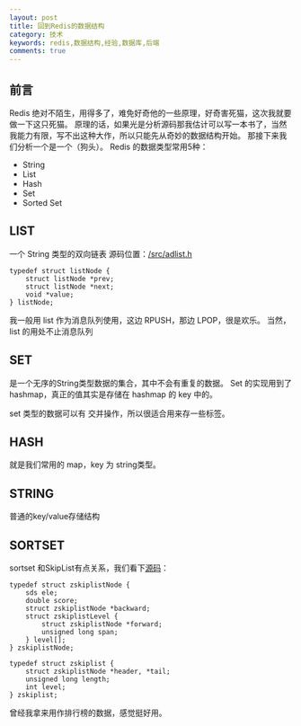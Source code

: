 ```yaml
---
layout: post
title: 回到Redis的数据结构
category: 技术
keywords: redis,数据结构,经验,数据库,后端
comments: true
---
```


## 前言
Redis 绝对不陌生，用得多了，难免好奇他的一些原理，好奇害死猫，这次我就要做一下这只死猫。
原理的话，如果光是分析源码那我估计可以写一本书了，当然我能力有限，写不出这种大作，所以只能先从奇妙的数据结构开始。
那接下来我们分析一个是一个（狗头）。
Redis 的数据类型常用5种：
- String
- List
- Hash
- Set
- Sorted Set

## LIST
一个 String 类型的双向链表
源码位置：[/src/adlist.h](https://github.com/antirez/redis/blob/fc0c9c8097a5b2bc8728bec9cfee26817a702f09/src/adlist.h)
```
typedef struct listNode {
    struct listNode *prev;
    struct listNode *next;
    void *value;
} listNode;
```
我一般用 list 作为消息队列使用，这边 RPUSH，那边 LPOP，很是欢乐。
当然，list 的用处不止消息队列

## SET
是一个无序的String类型数据的集合，其中不会有重复的数据。
Set 的实现用到了 hashmap，真正的值其实是存储在 hashmap 的 key 中的。

set 类型的数据可以有 交并操作，所以很适合用来存一些标签。

## HASH
就是我们常用的 map，key 为 string类型。

## STRING
普通的key/value存储结构

## SORTSET
sortset 和SkipList有点关系，我们看下[源码](https://github.com/antirez/redis/blob/129f2d2746ca80451d8c84b223b568298020b125/src/server.h)：

```
typedef struct zskiplistNode {
    sds ele;
    double score;
    struct zskiplistNode *backward;
    struct zskiplistLevel {
        struct zskiplistNode *forward;
        unsigned long span;
    } level[];
} zskiplistNode;

typedef struct zskiplist {
    struct zskiplistNode *header, *tail;
    unsigned long length;
    int level;
} zskiplist;

```
曾经我拿来用作排行榜的数据，感觉挺好用。